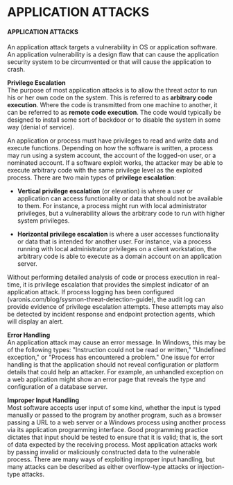 # APPLICATION ATTACKS

#### APPLICATION ATTACKS

﻿An application attack targets a vulnerability in OS or application software. An application vulnerability is a design flaw that can cause the application security system to be circumvented or that will cause the application to crash.

 **Privilege Escalation**  
The purpose of most application attacks is to allow the threat actor to run his or her own code on the system. This is referred to as **arbitrary code execution**. Where the code is transmitted from one machine to another, it can be referred to as **remote code execution**. The code would typically be designed to install some sort of backdoor or to disable the system in some way (denial of service).

An application or process must have privileges to read and write data and execute functions. Depending on how the software is written, a process may run using a system account, the account of the logged-on user, or a nominated account. If a software exploit works, the attacker may be able to execute arbitrary code with the same privilege level as the exploited process. There are two main types of **privilege escalation**:

  
-   **Vertical privilege escalation** (or elevation) is where a user or application can access functionality or data that should not be available to them. For instance, a process might run with local administrator privileges, but a vulnerability allows the arbitrary code to run with higher system privileges.
  
-   **Horizontal privilege escalation** is where a user accesses functionality or data that is intended for another user. For instance, via a process running with local administrator privileges on a client workstation, the arbitrary code is able to execute as a domain account on an application server.
  

Without performing detailed analysis of code or process execution in real-time, it is privilege escalation that provides the simplest indicator of an application attack. If process logging has been configured (varonis.com/blog/sysmon-threat-detection-guide), the audit log can provide evidence of privilege escalation attempts. These attempts may also be detected by incident response and endpoint protection agents, which will display an alert.

 **Error Handling**  
﻿An application attack may cause an error message. In Windows, this may be of the following types: "Instruction could not be read or written," "Undefined exception," or "Process has encountered a problem." One issue for error handling is that the application should not reveal configuration or platform details that could help an attacker. For example, an unhandled exception on a web application might show an error page that reveals the type and configuration of a database server.

﻿**Improper Input Handling**  
﻿Most software accepts user input of some kind, whether the input is typed manually or passed to the program by another program, such as a browser passing a URL to a web server or a Windows process using another process via its application programming interface. Good programming practice dictates that input should be tested to ensure that it is valid; that is, the sort of data expected by the receiving process. Most application attacks work by passing invalid or maliciously constructed data to the vulnerable process. There are many ways of exploiting improper input handling, but many attacks can be described as either overflow-type attacks or injection-type attacks.